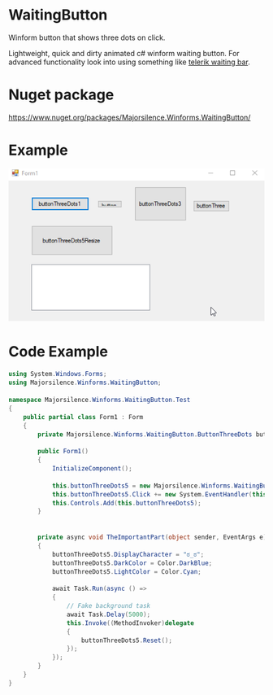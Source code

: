 # WaitingButton
Winform button that shows three dots on click.


Lightweight, quick and dirty animated c# winform waiting button.  For advanced functionality look into using something like [telerik waiting bar](https://docs.telerik.com/devtools/winforms/controls/track-and-status-controls/waitingbar/waiting-styles).


# Nuget package

https://www.nuget.org/packages/Majorsilence.Winforms.WaitingButton/


# Example

![Animated waiting button gif](waiting-button.gif)


# Code Example

```cs
using System.Windows.Forms;
using Majorsilence.Winforms.WaitingButton;

namespace Majorsilence.Winforms.WaitingButton.Test
{
    public partial class Form1 : Form
    {
        private Majorsilence.Winforms.WaitingButton.ButtonThreeDots buttonThreeDots5;

        public Form1()
        {
            InitializeComponent();

            this.buttonThreeDots5 = new Majorsilence.Winforms.WaitingButton.ButtonThreeDots();  
            this.buttonThreeDots5.Click += new System.EventHandler(this.TheImportantPart); 
            this.Controls.Add(this.buttonThreeDots5);
        }

        
        private async void TheImportantPart(object sender, EventArgs e)
        {
            buttonThreeDots5.DisplayCharacter = "ಠ_ಠ";
            buttonThreeDots5.DarkColor = Color.DarkBlue;
            buttonThreeDots5.LightColor = Color.Cyan;

            await Task.Run(async () =>
            {
                // Fake background task
                await Task.Delay(5000);
                this.Invoke((MethodInvoker)delegate
                {
                    buttonThreeDots5.Reset();
                });
            });
        }
    }
}
```
